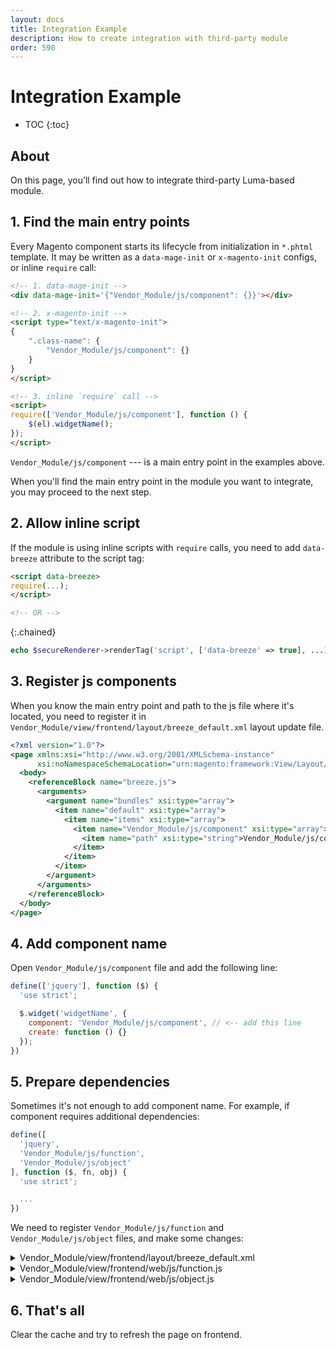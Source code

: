 ```yaml
---
layout: docs
title: Integration Example
description: How to create integration with third-party module
order: 590
---
```


# Integration Example

* TOC
{:toc}

## About

On this page, you’ll find out how to integrate third-party Luma-based module.

## 1. Find the main entry points

Every Magento component starts its lifecycle from initialization in `*.phtml`
template. It may be written as a `data-mage-init` or `x-magento-init` configs,
or inline `require` call:

```html
<!-- 1. data-mage-init -->
<div data-mage-init='{"Vendor_Module/js/component": {}}'></div>

<!-- 2. x-magento-init -->
<script type="text/x-magento-init">
{
    ".class-name": {
        "Vendor_Module/js/component": {}
    }
}
</script>

<!-- 3. inline `require` call -->
<script>
require(['Vendor_Module/js/component'], function () {
    $(el).widgetName();
});
</script>
```

`Vendor_Module/js/component` --- is a main entry point in the examples above.

When you'll find the main entry point in the module you want to integrate,
you may proceed to the next step.

## 2. Allow inline script

If the module is using inline scripts with `require` calls, you need to add
`data-breeze` attribute to the script tag:

```html
<script data-breeze>
require(...);
</script>

<!-- OR -->
```
{:.chained}

```php
echo $secureRenderer->renderTag('script', ['data-breeze' => true], ...);
```

## 3. Register js components

When you know the main entry point and path to the js file where it's located,
you need to register it in
`Vendor_Module/view/frontend/layout/breeze_default.xml` layout update file.

```xml
<?xml version="1.0"?>
<page xmlns:xsi="http://www.w3.org/2001/XMLSchema-instance"
      xsi:noNamespaceSchemaLocation="urn:magento:framework:View/Layout/etc/page_configuration.xsd">
  <body>
    <referenceBlock name="breeze.js">
      <arguments>
        <argument name="bundles" xsi:type="array">
          <item name="default" xsi:type="array">
            <item name="items" xsi:type="array">
              <item name="Vendor_Module/js/component" xsi:type="array">
                <item name="path" xsi:type="string">Vendor_Module/js/component</item>
              </item>
            </item>
          </item>
        </argument>
      </arguments>
    </referenceBlock>
  </body>
</page>
```

## 4. Add component name

Open `Vendor_Module/js/component` file and add the following line:

```js
define(['jquery'], function ($) {
  'use strict';

  $.widget('widgetName', {
    component: 'Vendor_Module/js/component', // <-- add this line
    create: function () {}
  });
})
```

## 5. Prepare dependencies

Sometimes it's not enough to add component name. For example, if component
requires additional dependencies:

```js
define([
  'jquery',
  'Vendor_Module/js/function',
  'Vendor_Module/js/object'
], function ($, fn, obj) {
  'use strict';

  ...
})
```

We need to register `Vendor_Module/js/function` and
`Vendor_Module/js/object` files, and make some changes:

<details markdown=1><summary>Vendor_Module/view/frontend/layout/breeze_default.xml</summary>

```diff
           <item name="default" xsi:type="array">
             <item name="items" xsi:type="array">
+              <item name="Vendor_Module/js/function" xsi:type="string">Vendor_Module/js/function</item>
+              <item name="Vendor_Module/js/object" xsi:type="string">Vendor_Module/js/object</item>
               <item name="Vendor_Module/js/component" xsi:type="array">
                 <item name="path" xsi:type="string">Vendor_Module/js/component</item>
               </item>
             </item>
           </item>
```
</details>

<details markdown=1><summary>Vendor_Module/view/frontend/web/js/function.js</summary>

```diff
 define([
     'jquery'
 ], function ($) {
     'use strict';

-    return function (options, element) {
+    var result = function (options, element) {
     };
+
+    result.component = 'Vendor_Module/js/function';
+
+    return result;
 });
```
</details>

<details markdown=1><summary>Vendor_Module/view/frontend/web/js/object.js</summary>

```diff
 define([
     'jquery'
 ], function ($) {
     'use strict';

     return {
+        component: 'Vendor_Module/js/object',
         'Vendor_Module/js/object': function (options, element) {}
     };
 });
```
</details>

## 6. That's all

Clear the cache and try to refresh the page on frontend.
